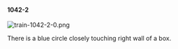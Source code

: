 #### 1042-2
![train-1042-2-0.png](https://github.com/lil-lab/nlvr/raw/master/nlvr/train/images/46/train-1042-2-0.png "train-1042-2-0.png")

There is a blue circle closely touching right wall of a box.